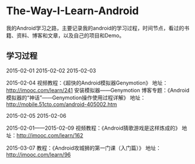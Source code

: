 # The-Way-I-Learn-Android
我的Android学习之路，主要记录我的android的学习过程，时间节点，看过的书籍、资料、博客和文章，以及自己的项目和Demo。

## 学习过程
2015-02-01
2015-02-02
2015-02-03

2015-02-04
视频教程：《超快的Android模拟器Genymotion》
地址：http://imooc.com/learn/241
安装模拟器——Genymotion
博客专题：《Android模拟器的“神话”——Genymotion操作使用过程详解》
地址：http://mobile.51cto.com/android-405002.htm

2015-02-05
2015-02-06

2015-02-01——2015-02-09
视频教程：《Android猜歌游戏是这样炼成的》
地址：http://imooc.com/learn/162


2015-03-07 
教程：《Android攻城狮的第一门课（入门篇）》
地址：http://imooc.com/learn/96


